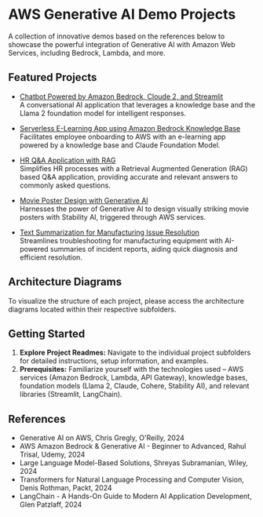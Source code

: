 # AWS Generative AI Demo Projects

A collection of innovative demos based on the references below to showcase the powerful integration of Generative AI with Amazon Web Services, including Bedrock, Lambda, and more.  

## Featured Projects

* [Chatbot Powered by Amazon Bedrock, Cloude 2, and Streamlit](/aws-gai-chatbot-streamlit)  
   A conversational AI application that leverages a knowledge base and the Llama 2 foundation model for intelligent responses.

* [Serverless E-Learning App using Amazon Bedrock Knowledge Base](/aws-gai-kb-rag-elearning)    
   Facilitates employee onboarding to AWS with an e-learning app powered by a knowledge base and Claude Foundation Model.

* [HR Q&A Application with RAG](/aws-gai-rag-hr-qa)  
   Simplifies HR processes with a Retrieval Augmented Generation (RAG) based Q&A application, providing accurate and relevant answers to commonly asked questions.

* [Movie Poster Design with Generative AI](/aws-gai-stabilityai-poster)    
   Harnesses the power of Generative AI to design visually striking movie posters with Stability AI, triggered through AWS services.

* [Text Summarization for Manufacturing Issue Resolution](/aws-gai-summarize)   
  Streamlines troubleshooting for manufacturing equipment with AI-powered summaries of incident reports, aiding quick diagnosis and efficient resolution.

## Architecture Diagrams

To visualize the structure of each project, please access the architecture diagrams located within their respective subfolders.

## Getting Started

1. **Explore Project Readmes:**  Navigate to the individual project subfolders for detailed instructions, setup information, and examples.  
2. **Prerequisites:** Familiarize yourself with the technologies used – AWS services (Amazon Bedrock, Lambda, API Gateway), knowledge bases, foundation models (Llama 2, Claude, Cohere, Stability AI), and relevant libraries (Streamlit, LangChain).

## References

* Generative AI on AWS, Chris Gregly, O'Reilly, 2024
* AWS Amazon Bedrock & Generative AI - Beginner to Advanced, Rahul Trisal, Udemy, 2024
* Large Language Model-Based Solutions, Shreyas Subramanian, Wiley, 2024
* Transformers for Natural Language Processing and Computer Vision, Denis Rothman, Packt, 2024
* LangChain - A Hands-On Guide to Modern AI Application Development, Glen Patzlaff, 2024
